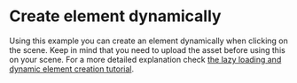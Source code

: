 # Create element dynamically

Using this example you can create an element dynamically when clicking on the
scene. Keep in mind that you need to upload the asset before using this on your
scene. For a more detailed explanation check
[the lazy loading and dynamic element creation tutorial](https://docs.onirix.com/tutorials/lazy-loading-and-dynamic-element-creation).
